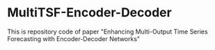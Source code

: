 # MultiTSF-Encoder-Decoder
This is repository code of paper "Enhancing Multi-Output Time Series Forecasting with Encoder-Decoder Networks"
